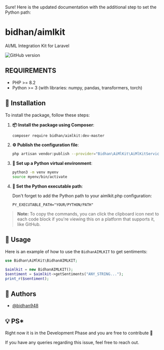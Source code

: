 Sure! Here is the updated documentation with the additional step to set the Python path:

# bidhan/aimlkit

AI/ML Integration Kit for Laravel

![GitHub version](https://img.shields.io/badge/version-1.0-brightgreen)

## REQUIREMENTS

- PHP >= 8.2
- Python >= 3 (with libraries: numpy, pandas, transformers, torch)

## 🚀 Installation

To install the package, follow these steps:

1. **📦 Install the package using Composer**:

    ```sh
    composer require bidhan/aimlkit:dev-master
    ```

2. **⚙️ Publish the configuration file**:

    ```sh
    php artisan vendor:publish --provider="Bidhan\AiMlKit\AiMlKitServiceProvider" --tag=config
    ```

3. **🐍 Set up a Python virtual environment**:

    ```sh
    python3 -m venv myenv
    source myenv/bin/activate
    ```

4. **🔧 Set the Python executable path**:
   
   Don't forget to add the Python path to your aimlkit.php configuration:
   
    ```env
    PY_EXECUTABLE_PATH="YOUR/PYTHON/PATH"
    ```

> **Note:** To copy the commands, you can click the clipboard icon next to each code block if you're viewing this on a platform that supports it, like GitHub.

## 📖 Usage

Here is an example of how to use the `BidhanAIMLKIT` to get sentiments:

```php
use Bidhan\AiMlKit\BidhanAIMLKIT;

$aimlkit = new BidhanAIMLKIT();
$sentiment = $aimlkit->getSentiments("ANY_STRING...");
print_r($sentiment);
```

## 👤 Authors

- [@bidhan948](https://github.com/bidhan948)

## 💡 PS*
Right now it is in the Development Phase and you are free to contribute 🙂

If you have any queries regarding this issue, feel free to reach out.